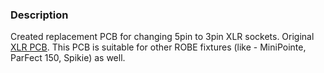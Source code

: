 ### Description
Created replacement PCB for changing 5pin to 3pin XLR sockets. Original [XLR PCB](https://spares.robe.cz/product/13031094-01). This PCB is suitable for other ROBE fixtures (like - MiniPointe, ParFect 150, Spikie) as well.
